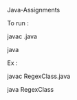 Java-Assignments

To run :

javac <filename>.java

java <filename>

Ex    : 

javac RegexClass.java

java RegexClass

